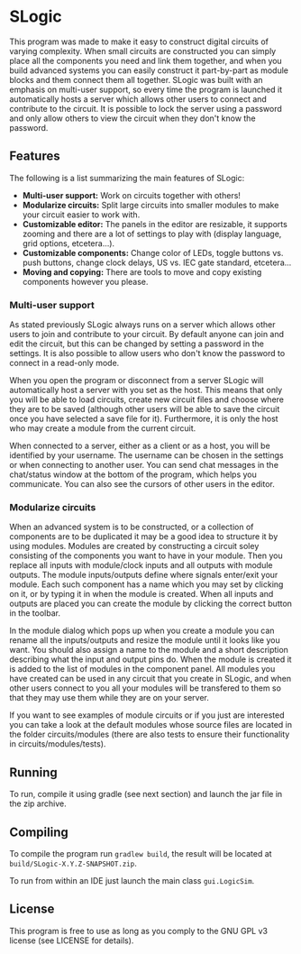 # SLogic
This program was made to make it easy to construct digital circuits of varying complexity. When small circuits are constructed you can simply place all the components you need and link them together, and when you build advanced systems you can easily construct it part-by-part as module blocks and them connect them all together. SLogic was built with an emphasis on multi-user support, so every time the program is launched it automatically hosts a server which allows other users to connect and contribute to the circuit. It is possible to lock the server using a password and only allow others to view the circuit when they don't know the password.

## Features
The following is a list summarizing the main features of SLogic:
 * __Multi-user support:__ Work on circuits together with others!
 * __Modularize circuits:__ Split large circuits into smaller modules to make your circuit easier to work with.
 * __Customizable editor:__ The panels in the editor are resizable, it supports zooming and there are a lot of settings to play with (display language, grid options, etcetera...).
 * __Customizable components:__ Change color of LEDs, toggle buttons vs. push buttons, change clock delays, US vs. IEC gate standard, etcetera...
 * __Moving and copying:__ There are tools to move and copy existing components however you please.
 
### Multi-user support
As stated previously SLogic always runs on a server which allows other users to join and contribute to your circuit. By default anyone can join and edit the circuit, but this can be changed by setting a password in the settings. It is also possible to allow users who don't know the password to connect in a read-only mode.

When you open the program or disconnect from a server SLogic will automatically host a server with you set as the host. This means that only you will be able to load circuits, create new circuit files and choose where they are to be saved (although other users will be able to save the circuit once you have selected a save file for it). Furthermore, it is only the host who may create a module from the current circuit.

When connected to a server, either as a client or as a host, you will be identified by your username. The username can be chosen in the settings or when connecting to another user. You can send chat messages in the chat/status window at the bottom of the program, which helps you communicate. You can also see the cursors of other users in the editor.

### Modularize circuits
When an advanced system is to be constructed, or a collection of components are to be duplicated it may be a good idea to structure it by using modules. Modules are created by constructing a circuit soley consisting of the components you want to have in your module. Then you replace all inputs with module/clock inputs and all outputs with module outputs. The module inputs/outputs define where signals enter/exit your module. Each such component has a name which you may set by clicking on it, or by typing it in when the module is created. When all inputs and outputs are placed you can create the module by clicking the correct button in the toolbar.

In the module dialog which pops up when you create a module you can rename all the inputs/outputs and resize the module until it looks like you want. You should also assign a name to the module and a short description describing what the input and output pins do. When the module is created it is added to the list of modules in the component panel. All modules you have created can be used in any circuit that you create in SLogic, and when other users connect to you all your modules will be transfered to them so that they may use them while they are on your server.

If you want to see examples of module circuits or if you just are interested you can take a look at the default modules whose source files are located in the folder circuits/modules (there are also tests to ensure their functionality in circuits/modules/tests).

## Running
To run, compile it using gradle (see next section) and launch the jar file in the zip archive.

## Compiling
To compile the program run `gradlew build`, the result will be located at `build/SLogic-X.Y.Z-SNAPSHOT.zip`.

To run from within an IDE just launch the main class `gui.LogicSim`.

## License
This program is free to use as long as you comply to the GNU GPL v3 license (see LICENSE for details).
